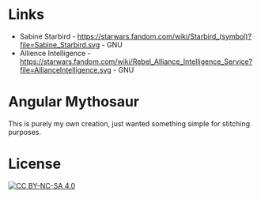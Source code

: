# Links
- Sabine Starbird - https://starwars.fandom.com/wiki/Starbird_(symbol)?file=Sabine_Starbird.svg - GNU
- Allience Intelligence - https://starwars.fandom.com/wiki/Rebel_Alliance_Intelligence_Service?file=AllianceIntelligence.svg - GNU

# Angular Mythosaur
This is purely my own creation, just wanted something simple for stitching purposes.

# License
[![CC BY-NC-SA 4.0][cc-by-nc-sa-image]][cc-by-nc-sa]

[cc-by-nc-sa]: http://creativecommons.org/licenses/by-nc-sa/4.0/
[cc-by-nc-sa-image]: https://licensebuttons.net/l/by-nc-sa/4.0/88x31.png
[cc-by-nc-sa-shield]: https://img.shields.io/badge/License-CC%20BY--NC--SA%204.0-lightgrey.svg
